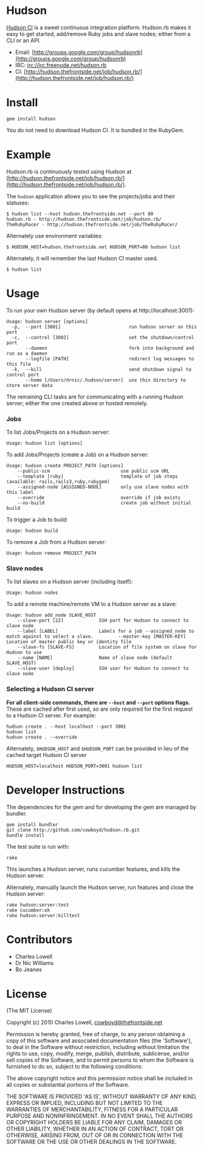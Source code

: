 Hudson
======

[Hudson CI](http://hudson-ci.org/) is a sweet continuous integration platform. Hudson.rb makes it easy to get started, add/remove Ruby jobs and slave nodes; either from a CLI or an API.

  * Email: [http://groups.google.com/group/hudsonrb](http://groups.google.com/group/hudsonrb)
  * IRC:  [irc://irc.freenode.net/hudson.rb](irc://irc.freenode.net/hudson.rb)
  * CI: [http://hudson.thefrontside.net/job/hudson.rb/](http://hudson.thefrontside.net/job/hudson.rb/)

Install
=======

    gem install hudson

You do not need to download Hudson CI. It is bundled in the RubyGem.

Example
=======

Hudson.rb is continuously tested using Hudson at [http://hudson.thefrontside.net/job/hudson.rb/](http://hudson.thefrontside.net/job/hudson.rb/).

The `hudson` application allows you to see the projects/jobs and their statuses:

    $ hudson list --host hudson.thefrontside.net --port 80
    hudson.rb - http://hudson.thefrontside.net/job/hudson.rb/
    TheRubyRacer - http://hudson.thefrontside.net/job/TheRubyRacer/

Alternately use environment variables:

    $ HUDSON_HOST=hudson.thefrontside.net HUDSON_PORT=80 hudson list

Alternately, it will remember the last Hudson CI master used.

    $ hudson list

Usage
=====

To run your own Hudson server (by default opens at http://localhost:3001):

    Usage: hudson server [options]
      -p,  --port [3001]                         run hudson server on this port
      -c,  --control [3002]                      set the shutdown/control port
           --daemon                              fork into background and run as a daemon
           --logfile [PATH]                      redirect log messages to this file
      -k,  --kill                                send shutdown signal to control port
           --home [/Users/drnic/.hudson/server]  use this directory to store server data

The remaining CLI tasks are for communicating with a running Hudson server; either the one created above or hosted remotely.

### Jobs

To list Jobs/Projects on a Hudson server:

    Usage: hudson list [options]

To add Jobs/Projects (create a Job) on a Hudson server:

    Usage: hudson create PROJECT_PATH [options]
        --public-scm                     	  use public scm URL
        --template [ruby]                	  template of job steps (available: rails,rails3,ruby,rubygem)
        --assigned-node [ASSIGNED-NODE]  	  only use slave nodes with this label
        --override                       	  override if job exists
        --no-build                       	  create job without initial build

To trigger a Job to build:

    Usage: hudson build

To remove a Job from a Hudson server:

    Usage: hudson remove PROJECT_PATH

### Slave nodes

To list slaves on a Hudson server (including itself):

    Usage: hudson nodes

To add a remote machine/remote VM to a Hudson server as a slave:

    Usage: hudson add_node SLAVE_HOST
        --slave-port [22]          	  SSH port for Hudson to connect to slave node
        --label [LABEL]            	  Labels for a job --assigned_node to match against to select a slave.         --master-key [MASTER-KEY]  	  Location of master public key or identity file
        --slave-fs [SLAVE-FS]      	  Location of file system on slave for Hudson to use
        --name [NAME]              	  Name of slave node (default SLAVE_HOST)
        --slave-user [deploy]      	  SSH user for Hudson to connect to slave node

### Selecting a Hudson CI server

**For all client-side commands, there are `--host` and `--port` options flags.** These are cached after first used, so are only required for the first request to a Hudson CI server. For example:

    hudson create . --host localhost --port 3001
    hudson list
    hudson create . --override

Alternately, `$HUDSON_HOST` and `$HUDSON_PORT` can be provided in lieu of the cached target Hudson CI server

    HUDSON_HOST=localhost HUDSON_PORT=3001 hudson list


Developer Instructions
======================

The dependencies for the gem and for developing the gem are managed by bundler.

    gem install bundler
    git clone http://github.com/cowboyd/hudson.rb.git
    bundle install

The test suite is run with:

    rake

This launches a Hudson server, runs cucumber features, and kills the Hudson server.

Alternately, manually launch the Hudson server, run features and close the Hudson server:

    rake hudson:server:test
    rake cucumber:ok
    rake hudson:server:killtest

Contributors
============

* Charles Lowell
* Dr Nic Williams
* Bo Jeanes

License
=======

(The MIT License)

Copyright (c) 2010 Charles Lowell, cowboyd@thefrontside.net

Permission is hereby granted, free of charge, to any person obtaining
a copy of this software and associated documentation files (the
'Software'), to deal in the Software without restriction, including
without limitation the rights to use, copy, modify, merge, publish,
distribute, sublicense, and/or sell copies of the Software, and to
permit persons to whom the Software is furnished to do so, subject to
the following conditions:

The above copyright notice and this permission notice shall be
included in all copies or substantial portions of the Software.

THE SOFTWARE IS PROVIDED 'AS IS', WITHOUT WARRANTY OF ANY KIND,
EXPRESS OR IMPLIED, INCLUDING BUT NOT LIMITED TO THE WARRANTIES OF
MERCHANTABILITY, FITNESS FOR A PARTICULAR PURPOSE AND NONINFRINGEMENT.
IN NO EVENT SHALL THE AUTHORS OR COPYRIGHT HOLDERS BE LIABLE FOR ANY
CLAIM, DAMAGES OR OTHER LIABILITY, WHETHER IN AN ACTION OF CONTRACT,
TORT OR OTHERWISE, ARISING FROM, OUT OF OR IN CONNECTION WITH THE
SOFTWARE OR THE USE OR OTHER DEALINGS IN THE SOFTWARE.